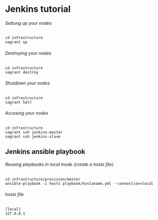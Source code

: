 # Jenkins tutorial


###### Settung up your nodes
```
cd infrastructure
vagrant up
```

###### Destroying your nodes
```
cd infrastructure
vagrant destroy
```

###### Shutdown your nodes
```
cd infrastructure
vagrant halt
```

###### Accesing your nodes
```
cd infrastructure
vagrant ssh jenkins-master
vagrant ssh jenkins-slave
```

## Jenkins ansible playbook

###### Reusing playbooks in local mode (create a hosts file)
```
cd infrastructure/provision/master
ansible-playbook -i hosts playbook/hostaname.yml --connection=local
```

###### hosts file
```
[local]
127.0.0.1
```